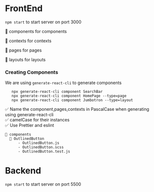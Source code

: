 
# FrontEnd

`npm start` to start server on port 3000

📁 components for components
  
📁 contexts for contexts
   
📁 pages for pages        

📁 layouts for layouts

### Creating Components

We are using `generate-react-cli` to generate components

```
   npx generate-react-cli component SearchBar
   npx generate-react-cli component HomePage --type=page
   npx generate-react-cli component Jumbotron --type=layout
```

✅ Name the component,pages,contexts in PascalCase when generating using generate-react-cli                            
✅ camelCase for their instances                         
✅ Use Prettier and eslint                                     

```
📁 components
  📁 OutlinedButton              
      - OutlinedButton.js                    
      - OutlinedButton.scss                   
      - OutlinedButton.test.js                     
```




  

# Backend

`npm start` to start server on port 5500

